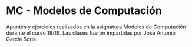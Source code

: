 # MC - Modelos de Computación

Apuntes y ejercicios realizados en la asignatura Modelos de Computación durante el curso 18/19. Las clases fueron impartidas por José Antonio García Soria.


